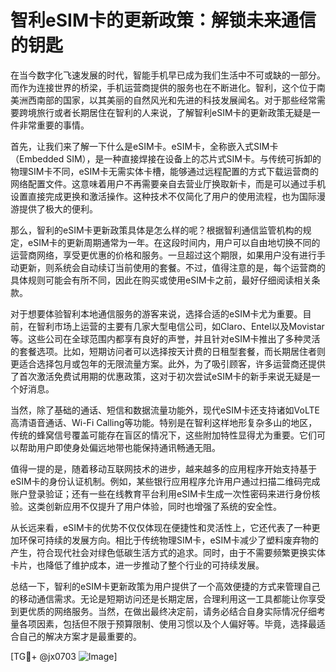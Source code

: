 # 智利eSIM卡的更新政策：解锁未来通信的钥匙

在当今数字化飞速发展的时代，智能手机早已成为我们生活中不可或缺的一部分。而作为连接世界的桥梁，手机运营商提供的服务也在不断进化。智利，这个位于南美洲西南部的国家，以其美丽的自然风光和先进的科技发展闻名。对于那些经常需要跨境旅行或者长期居住在智利的人来说，了解智利eSIM卡的更新政策无疑是一件非常重要的事情。

首先，让我们来了解一下什么是eSIM卡。eSIM卡，全称嵌入式SIM卡（Embedded SIM），是一种直接焊接在设备上的芯片式SIM卡。与传统可拆卸的物理SIM卡不同，eSIM卡无需实体卡槽，能够通过远程配置的方式下载运营商的网络配置文件。这意味着用户不再需要亲自去营业厅换取新卡，而是可以通过手机设置直接完成更换和激活操作。这种技术不仅简化了用户的使用流程，也为国际漫游提供了极大的便利。

那么，智利的eSIM卡更新政策具体是怎么样的呢？根据智利通信监管机构的规定，eSIM卡的更新周期通常为一年。在这段时间内，用户可以自由地切换不同的运营商网络，享受更优惠的价格和服务。一旦超过这个期限，如果用户没有进行手动更新，则系统会自动续订当前使用的套餐。不过，值得注意的是，每个运营商的具体规则可能会有所不同，因此在购买或使用eSIM卡之前，最好仔细阅读相关条款。

对于想要体验智利本地通信服务的游客来说，选择合适的eSIM卡尤为重要。目前，在智利市场上运营的主要有几家大型电信公司，如Claro、Entel以及Movistar等。这些公司在全球范围内都享有良好的声誉，并且针对eSIM卡推出了多种灵活的套餐选项。比如，短期访问者可以选择按天计费的日租型套餐，而长期居住者则更适合选择包月或包年的无限流量方案。此外，为了吸引顾客，许多运营商还提供了首次激活免费试用期的优惠政策，这对于初次尝试eSIM卡的新手来说无疑是一个好消息。

当然，除了基础的通话、短信和数据流量功能外，现代eSIM卡还支持诸如VoLTE高清语音通话、Wi-Fi Calling等功能。特别是在智利这样地形复杂多山的地区，传统的蜂窝信号覆盖可能存在盲区的情况下，这些附加特性显得尤为重要。它们可以帮助用户即使身处偏远地带也能保持通讯畅通无阻。

值得一提的是，随着移动互联网技术的进步，越来越多的应用程序开始支持基于eSIM卡的身份认证机制。例如，某些银行应用程序允许用户通过扫描二维码完成账户登录验证；还有一些在线教育平台利用eSIM卡生成一次性密码来进行身份核验。这类创新应用不仅提升了用户体验，同时也增强了系统的安全性。

从长远来看，eSIM卡的优势不仅仅体现在便捷性和灵活性上，它还代表了一种更加环保可持续的发展方向。相比于传统物理SIM卡，eSIM卡减少了塑料废弃物的产生，符合现代社会对绿色低碳生活方式的追求。同时，由于不需要频繁更换实体卡片，也降低了维护成本，进一步推动了整个行业的可持续发展。

总结一下，智利的eSIM卡更新政策为用户提供了一个高效便捷的方式来管理自己的移动通信需求。无论是短期访问还是长期定居，合理利用这一工具都能让你享受到更优质的网络服务。当然，在做出最终决定前，请务必结合自身实际情况仔细考量各项因素，包括但不限于预算限制、使用习惯以及个人偏好等。毕竟，选择最适合自己的解决方案才是最重要的。

[TG💪+ @jx0703 ![Image](https://github.com/user-attachments/assets/dbca1d08-cadb-493c-b0ec-ad6f7a83f270)]